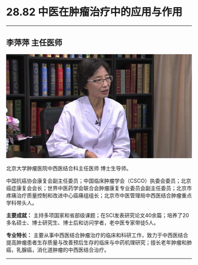 # 28.82 中医在肿瘤治疗中的应用与作用

---

## 李萍萍 主任医师

![1685846366753](image/c28_082/1685846366753.png)

北京大学肿瘤医院中西医结合科主任医师 博士生导师。

中国抗癌协会康复会副主任委员；中国临床肿瘤学会（CSCO）执委会委员；北京癌症康复会会长；世界中医药学会联合会肿瘤康复专业委员会副主任委员；北京市疼痛治疗质量控制和改进中心癌痛组组长；北京市中医管理局中西医结合肿瘤重点学科带头人。

**主要成就：** 主持多项国家和省部级课题；在SCI发表研究论文40余篇；培养了20多名硕士、博士研究生、博士后和访问学者，老中医专家带徒5人。

**专业特长：** 主要从事中西医结合肿瘤治疗的临床和科研工作，致力于中西医结合提高肿瘤患者生存质量与改善预后生存的临床与中药机理研究；擅长老年肿瘤和肺癌，乳腺癌，消化道肿瘤的中西医结合治疗。

---
